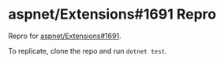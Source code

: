 # aspnet/Extensions#1691 Repro

Repro for [aspnet/Extensions#1691](https://github.com/aspnet/Extensions/issues/1691).

To replicate, clone the repo and run `dotnet test`.
